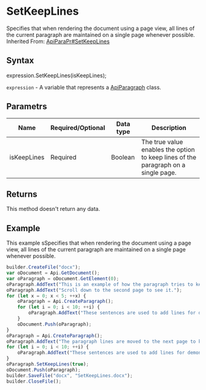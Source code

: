 # SetKeepLines

Specifies that when rendering the document using a page view, all lines of the current paragraph are maintained on a single page whenever possible.<br>Inherited From: [ApiParaPr#SetKeepLines](../../ApiParaPr/Methods/SetKeepLines.md)

## Syntax

expression.SetKeepLines(isKeepLines);

`expression` - A variable that represents a [ApiParagraph](../ApiParagraph.md) class.

## Parametrs

| **Name** | **Required/Optional** | **Data type** | **Description** |
| ------------- | ------------- | ------------- | ------------- |
| isKeepLines | Required | Boolean | The true value enables the option to keep lines of the paragraph on a single page. |

## Returns

This method doesn't return any data.

## Example

This example sSpecifies that when rendering the document using a page view, all lines of the current paragraph are maintained on a single page whenever possible.

```javascript
builder.CreateFile("docx");
var oDocument = Api.GetDocument();
var oParagraph = oDocument.GetElement(0);
oParagraph.AddText("This is an example of how the paragraph tries to keep lines together. ");
oParagraph.AddText("Scroll down to the second page to see it.");
for (let x = 0; x < 5; ++x) {
	oParagraph = Api.CreateParagraph();
	for (let i = 0; i < 10; ++i) {
		oParagraph.AddText("These sentences are used to add lines for demonstrative purposes. ");
	}
	oDocument.Push(oParagraph);
}
oParagraph = Api.CreateParagraph();
oParagraph.AddText("The paragraph lines are moved to the next page to keep them together. ");
for (let i = 0; i < 10; ++i) {
	oParagraph.AddText("These sentences are used to add lines for demonstrative purposes. ");
}
oParagraph.SetKeepLines(true);
oDocument.Push(oParagraph);
builder.SaveFile("docx", "SetKeepLines.docx");
builder.CloseFile();
```
